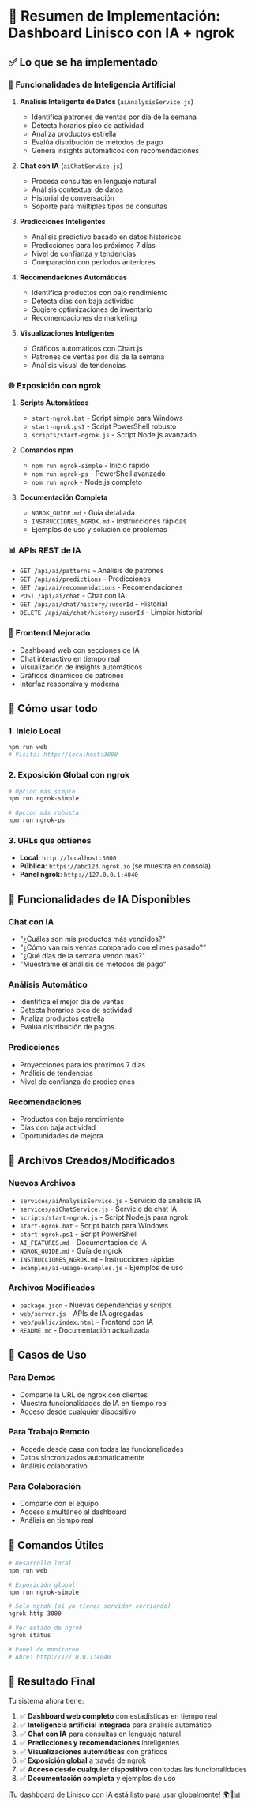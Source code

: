 # 🎉 Resumen de Implementación: Dashboard Linisco con IA + ngrok

## ✅ Lo que se ha implementado

### 🤖 **Funcionalidades de Inteligencia Artificial**

1. **Análisis Inteligente de Datos** (`aiAnalysisService.js`)
   - Identifica patrones de ventas por día de la semana
   - Detecta horarios pico de actividad
   - Analiza productos estrella
   - Evalúa distribución de métodos de pago
   - Genera insights automáticos con recomendaciones

2. **Chat con IA** (`aiChatService.js`)
   - Procesa consultas en lenguaje natural
   - Análisis contextual de datos
   - Historial de conversación
   - Soporte para múltiples tipos de consultas

3. **Predicciones Inteligentes**
   - Análisis predictivo basado en datos históricos
   - Predicciones para los próximos 7 días
   - Nivel de confianza y tendencias
   - Comparación con períodos anteriores

4. **Recomendaciones Automáticas**
   - Identifica productos con bajo rendimiento
   - Detecta días con baja actividad
   - Sugiere optimizaciones de inventario
   - Recomendaciones de marketing

5. **Visualizaciones Inteligentes**
   - Gráficos automáticos con Chart.js
   - Patrones de ventas por día de la semana
   - Análisis visual de tendencias

### 🌐 **Exposición con ngrok**

1. **Scripts Automáticos**
   - `start-ngrok.bat` - Script simple para Windows
   - `start-ngrok.ps1` - Script PowerShell robusto
   - `scripts/start-ngrok.js` - Script Node.js avanzado

2. **Comandos npm**
   - `npm run ngrok-simple` - Inicio rápido
   - `npm run ngrok-ps` - PowerShell avanzado
   - `npm run ngrok` - Node.js completo

3. **Documentación Completa**
   - `NGROK_GUIDE.md` - Guía detallada
   - `INSTRUCCIONES_NGROK.md` - Instrucciones rápidas
   - Ejemplos de uso y solución de problemas

### 📊 **APIs REST de IA**

- `GET /api/ai/patterns` - Análisis de patrones
- `GET /api/ai/predictions` - Predicciones
- `GET /api/ai/recommendations` - Recomendaciones
- `POST /api/ai/chat` - Chat con IA
- `GET /api/ai/chat/history/:userId` - Historial
- `DELETE /api/ai/chat/history/:userId` - Limpiar historial

### 🎨 **Frontend Mejorado**

- Dashboard web con secciones de IA
- Chat interactivo en tiempo real
- Visualización de insights automáticos
- Gráficos dinámicos de patrones
- Interfaz responsiva y moderna

## 🚀 **Cómo usar todo**

### 1. **Inicio Local**
```bash
npm run web
# Visita: http://localhost:3000
```

### 2. **Exposición Global con ngrok**
```bash
# Opción más simple
npm run ngrok-simple

# Opción más robusta
npm run ngrok-ps
```

### 3. **URLs que obtienes**
- **Local**: `http://localhost:3000`
- **Pública**: `https://abc123.ngrok.io` (se muestra en consola)
- **Panel ngrok**: `http://127.0.0.1:4040`

## 🤖 **Funcionalidades de IA Disponibles**

### Chat con IA
- "¿Cuáles son mis productos más vendidos?"
- "¿Cómo van mis ventas comparado con el mes pasado?"
- "¿Qué días de la semana vendo más?"
- "Muéstrame el análisis de métodos de pago"

### Análisis Automático
- Identifica el mejor día de ventas
- Detecta horarios pico de actividad
- Analiza productos estrella
- Evalúa distribución de pagos

### Predicciones
- Proyecciones para los próximos 7 días
- Análisis de tendencias
- Nivel de confianza de predicciones

### Recomendaciones
- Productos con bajo rendimiento
- Días con baja actividad
- Oportunidades de mejora

## 📁 **Archivos Creados/Modificados**

### Nuevos Archivos
- `services/aiAnalysisService.js` - Servicio de análisis IA
- `services/aiChatService.js` - Servicio de chat IA
- `scripts/start-ngrok.js` - Script Node.js para ngrok
- `start-ngrok.bat` - Script batch para Windows
- `start-ngrok.ps1` - Script PowerShell
- `AI_FEATURES.md` - Documentación de IA
- `NGROK_GUIDE.md` - Guía de ngrok
- `INSTRUCCIONES_NGROK.md` - Instrucciones rápidas
- `examples/ai-usage-examples.js` - Ejemplos de uso

### Archivos Modificados
- `package.json` - Nuevas dependencias y scripts
- `web/server.js` - APIs de IA agregadas
- `web/public/index.html` - Frontend con IA
- `README.md` - Documentación actualizada

## 🎯 **Casos de Uso**

### Para Demos
- Comparte la URL de ngrok con clientes
- Muestra funcionalidades de IA en tiempo real
- Acceso desde cualquier dispositivo

### Para Trabajo Remoto
- Accede desde casa con todas las funcionalidades
- Datos sincronizados automáticamente
- Análisis colaborativo

### Para Colaboración
- Comparte con el equipo
- Acceso simultáneo al dashboard
- Análisis en tiempo real

## 🔧 **Comandos Útiles**

```bash
# Desarrollo local
npm run web

# Exposición global
npm run ngrok-simple

# Solo ngrok (si ya tienes servidor corriendo)
ngrok http 3000

# Ver estado de ngrok
ngrok status

# Panel de monitoreo
# Abre: http://127.0.0.1:4040
```

## 🎉 **Resultado Final**

Tu sistema ahora tiene:

1. ✅ **Dashboard web completo** con estadísticas en tiempo real
2. ✅ **Inteligencia artificial integrada** para análisis automático
3. ✅ **Chat con IA** para consultas en lenguaje natural
4. ✅ **Predicciones y recomendaciones** inteligentes
5. ✅ **Visualizaciones automáticas** con gráficos
6. ✅ **Exposición global** a través de ngrok
7. ✅ **Acceso desde cualquier dispositivo** con todas las funcionalidades
8. ✅ **Documentación completa** y ejemplos de uso

¡Tu dashboard de Linisco con IA está listo para usar globalmente! 🌍🤖📊

